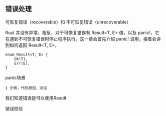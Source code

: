 ## 错误处理

 可恢复错误（recoverable）和 不可恢复错误（unrecoverable）


Rust 并没有异常。相反，对于可恢复错误有 Result<T, E> 值，以及 panic!，它在遇到不可恢复错误时停止程序执行。这一章会首先介绍 panic! 调用，接着会讲到如何返回 Result<T, E>。



```
enum Result<T, E> {
    Ok(T),
    Err(E),
}
```



panic场景

    1 示例，代码原型，测试

我们知道错误是可以使用Result

错误校验




